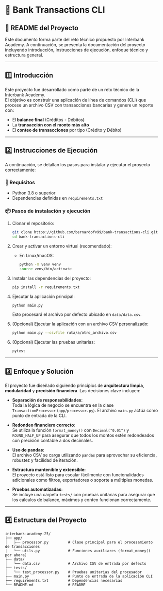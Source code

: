 # 🧾 Bank Transactions CLI

## 🧩 README del Proyecto

Este documento forma parte del reto técnico propuesto por Interbank Academy. A continuación, se presenta la documentación del proyecto incluyendo introducción, instrucciones de ejecución, enfoque técnico y estructura general.

---

## 1️⃣ Introducción

Este proyecto fue desarrollado como parte de un reto técnico de la Interbank Academy.  
El objetivo es construir una aplicación de línea de comandos (CLI) que procese un archivo CSV con transacciones bancarias y genere un reporte con:

- El **balance final** (Créditos - Débitos)
- La **transacción con el monto más alto**
- El **conteo de transacciones** por tipo (Crédito y Débito)

---

## 2️⃣ Instrucciones de Ejecución

A continuación, se detallan los pasos para instalar y ejecutar el proyecto correctamente:

### 🔧 Requisitos

- Python 3.8 o superior
- Dependencias definidas en `requirements.txt`

### 📦 Pasos de instalación y ejecución

1. Clonar el repositorio:

   ```bash
   git clone https://github.com/bernardofv99/bank-transactions-cli.git
   cd bank-transactions-cli
   ```

2. Crear y activar un entorno virtual (recomendado):

   - En Linux/macOS:

     ```bash
     python -m venv venv
     source venv/bin/activate
     ```

3. Instalar las dependencias del proyecto:

   ```bash
   pip install -r requirements.txt
   ```

4. Ejecutar la aplicación principal:

   ```bash
   python main.py
   ```

   Esto procesará el archivo por defecto ubicado en `data/data.csv`.

5. (Opcional) Ejecutar la aplicación con un archivo CSV personalizado:

   ```bash
   python main.py --csvfile ruta/a/otro_archivo.csv
   ```

6. (Opcional) Ejecutar las pruebas unitarias:

   ```bash
   pytest
   ```

---

## 3️⃣ Enfoque y Solución

El proyecto fue diseñado siguiendo principios de **arquitectura limpia**, **modularidad** y **precisión financiera**. Las decisiones clave incluyen:

- **Separación de responsabilidades:**  
  Toda la lógica de negocio se encuentra en la clase `TransactionProcessor` (`app/processor.py`). El archivo `main.py` actúa como punto de entrada de la CLI.

- **Redondeo financiero correcto:**  
  Se utiliza la función `format_money()` con `Decimal("0.01")` y `ROUND_HALF_UP` para asegurar que todos los montos estén redondeados con precisión contable a dos decimales.

- **Uso de pandas:**  
  El archivo CSV se carga utilizando `pandas` para aprovechar su eficiencia, robustez y facilidad de iteración.

- **Estructura mantenible y extensible:**  
  El proyecto está listo para escalar fácilmente con funcionalidades adicionales como filtros, exportadores o soporte a múltiples monedas.

- **Pruebas automatizadas:**  
  Se incluye una carpeta `tests/` con pruebas unitarias para asegurar que los cálculos de balance, máximos y conteo funcionan correctamente.

---

## 4️⃣ Estructura del Proyecto

```
interbank-academy-25/
├── app/
│   ├── processor.py         # Clase principal para el procesamiento de transacciones
│   └── utils.py             # Funciones auxiliares (format_money() por ahora)
├── data/
│   └── data.csv             # Archivo CSV de entrada por defecto
├── tests/
│   └── test_processor.py    # Pruebas unitarias del procesador
├── main.py                  # Punto de entrada de la aplicación CLI
├── requirements.txt         # Dependencias necesarias
└── README.md                # README
```
